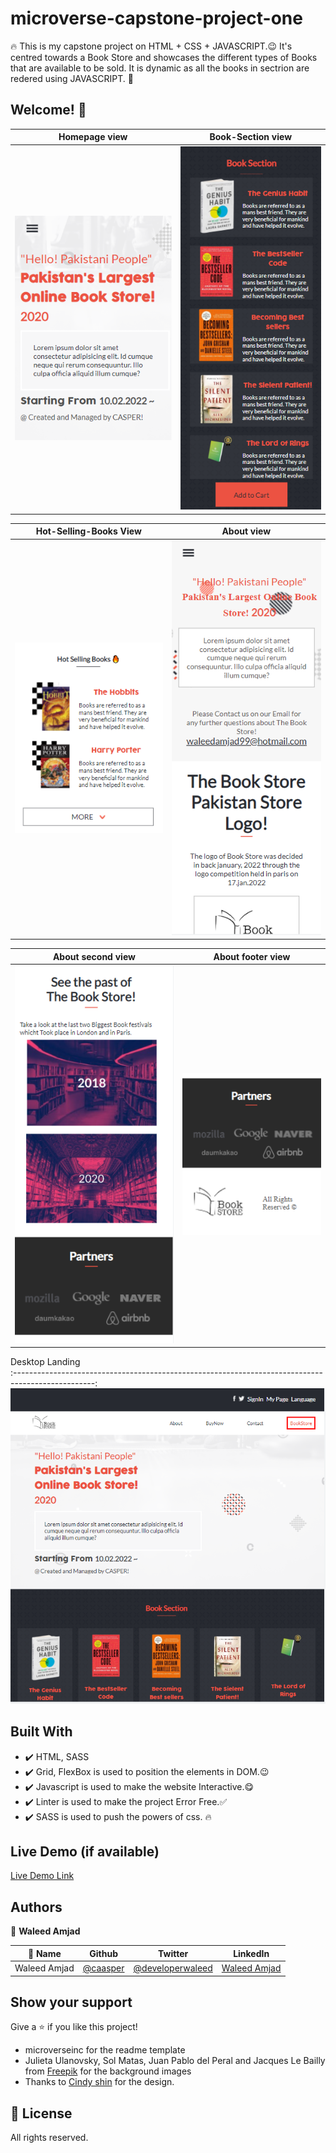 # microverse-capstone-project-one

🔥 This is my capstone project on HTML + CSS + JAVASCRIPT.😉 It's centred towards a Book Store and showcases the different types of Books that are available to be sold. It is dynamic as all the books in sectrion are redered using JAVASCRIPT. 🙌

## Welcome! 👋

Homepage view                                     |  Book-Section view                             |
:------------------------------------------------:|:-----------------------------------------------:
![](./img/ScreenShots/Homepage.png)           |  ![](./img/ScreenShots/Book-Section.PNG)

Hot-Selling-Books View                            |  About view
:------------------------------------------------:|:-----------------------------------------------:
![](./img/ScreenShots/Hot-Selling-Books.PNG)      |  ![](./img/ScreenShots/About.PNG)

About second view                                 |  About footer view
:------------------------------------------------:|:-----------------------------------------------:
![](./img/ScreenShots/About-second.PNG)           |  ![](./img/ScreenShots/about-footer.PNG)

Desktop Landing                                  
:--------------------------------------------------------------------------------------------------:
![](./img/ScreenShots/Desktop.PNG)   

## Built With

- ✔️ HTML, SASS
- ✔️ Grid, FlexBox is used to position the elements in DOM.😉
- ✔️ Javascript is used to make the website Interactive.😋
- ✔️ Linter is used to make the project Error Free.✅
- ✔️ SASS is used to push the powers of css. 🔥

## Live Demo (if available)

[Live Demo Link](https://caasperr.github.io/Book-Store_Website)

## Authors

👤 **Waleed Amjad**

| 👤 Name | Github | Twitter | LinkedIn |
|------|--------|---------|----------|
|Waleed Amjad|[@caasper](https://github.com/caasperr)|[@developerwaleed](https://twitter.com/developerwaleed)|[Waleed Amjad](https://www.linkedin.com/in/waleed-amjad-51930014a/)||

## Show your support

Give a ⭐️ if you like this project!

- microverseinc for the readme template
- Julieta Ulanovsky, Sol Matas, Juan Pablo del Peral and Jacques Le Bailly from [Freepik](https://twitter.com/DeeMaejor) for the background images
- Thanks to [Cindy shin](https://www.behance.net/adagio07) for the design.

## 📝 License

All rights reserved.
